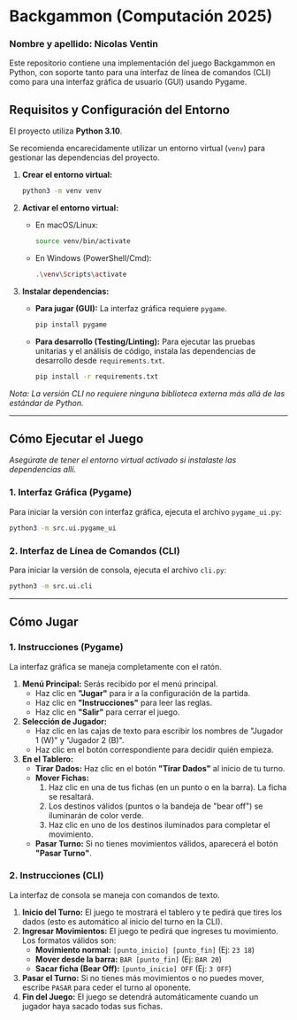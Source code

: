 # Backgammon (Computación 2025)

### Nombre y apellido: Nicolas Ventin

Este repositorio contiene una implementación del juego Backgammon en Python, con soporte tanto para una interfaz de línea de comandos (CLI) como para una interfaz gráfica de usuario (GUI) usando Pygame.

## Requisitos y Configuración del Entorno

El proyecto utiliza **Python 3.10**.

Se recomienda encarecidamente utilizar un entorno virtual (`venv`) para gestionar las dependencias del proyecto.

1.  **Crear el entorno virtual:**

    ```bash
    python3 -m venv venv
    ```

2.  **Activar el entorno virtual:**

      * En macOS/Linux:
        ```bash
        source venv/bin/activate
        ```
      * En Windows (PowerShell/Cmd):
        ```bash
        .\venv\Scripts\activate
        ```

3.  **Instalar dependencias:**

      * **Para jugar (GUI):** La interfaz gráfica requiere `pygame`.
        ```bash
        pip install pygame
        ```
      * **Para desarrollo (Testing/Linting):** Para ejecutar las pruebas unitarias y el análisis de código, instala las dependencias de desarrollo desde `requirements.txt`.
        ```bash
        pip install -r requirements.txt
        ```

*Nota: La versión CLI no requiere ninguna biblioteca externa más allá de las estándar de Python.*

-----

## Cómo Ejecutar el Juego

*Asegúrate de tener el entorno virtual activado si instalaste las dependencias allí.*

### 1\. Interfaz Gráfica (Pygame)

Para iniciar la versión con interfaz gráfica, ejecuta el archivo `pygame_ui.py`:

```bash
python3 -m src.ui.pygame_ui
```

### 2\. Interfaz de Línea de Comandos (CLI)

Para iniciar la versión de consola, ejecuta el archivo `cli.py`:

```bash
python3 -m src.ui.cli
```

-----

## Cómo Jugar

### 1\. Instrucciones (Pygame)

La interfaz gráfica se maneja completamente con el ratón.

1.  **Menú Principal:** Serás recibido por el menú principal.
      * Haz clic en **"Jugar"** para ir a la configuración de la partida.
      * Haz clic en **"Instrucciones"** para leer las reglas.
      * Haz clic en **"Salir"** para cerrar el juego.
2.  **Selección de Jugador:**
      * Haz clic en las cajas de texto para escribir los nombres de "Jugador 1 (W)" y "Jugador 2 (B)".
      * Haz clic en el botón correspondiente para decidir quién empieza.
3.  **En el Tablero:**
      * **Tirar Dados:** Haz clic en el botón **"Tirar Dados"** al inicio de tu turno.
      * **Mover Fichas:**
        1.  Haz clic en una de tus fichas (en un punto o en la barra). La ficha se resaltará.
        2.  Los destinos válidos (puntos o la bandeja de "bear off") se iluminarán de color verde.
        3.  Haz clic en uno de los destinos iluminados para completar el movimiento.
      * **Pasar Turno:** Si no tienes movimientos válidos, aparecerá el botón **"Pasar Turno"**.

### 2\. Instrucciones (CLI)

La interfaz de consola se maneja con comandos de texto.

1.  **Inicio del Turno:** El juego te mostrará el tablero y te pedirá que tires los dados (esto es automático al inicio del turno en la CLI).
2.  **Ingresar Movimientos:** El juego te pedirá que ingreses tu movimiento. Los formatos válidos son:
      * **Movimiento normal:** `[punto_inicio] [punto_fin]` (Ej: `23 18`)
      * **Mover desde la barra:** `BAR [punto_fin]` (Ej: `BAR 20`)
      * **Sacar ficha (Bear Off):** `[punto_inicio] OFF` (Ej: `3 OFF`)
3.  **Pasar el Turno:** Si no tienes más movimientos o no puedes mover, escribe `PASAR` para ceder el turno al oponente.
4.  **Fin del Juego:** El juego se detendrá automáticamente cuando un jugador haya sacado todas sus fichas.